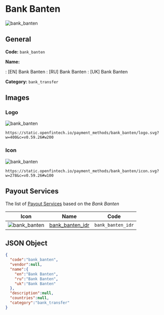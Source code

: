 
# Bank Banten 
![bank_banten](https://static.openfintech.io/payment_methods/bank_banten/logo.svg?w=400&c=v0.59.26#w200)  

## General 
**Code:** `bank_banten` 
 
**Name:** 
 
:	[EN] Bank Banten 
:	[RU] Bank Banten 
:	[UK] Bank Banten 
 
**Category:** `bank_transfer` 
 

## Images 

### Logo 
![bank_banten](https://static.openfintech.io/payment_methods/bank_banten/logo.svg?w=400&c=v0.59.26#w200)  

```
https://static.openfintech.io/payment_methods/bank_banten/logo.svg?w=400&c=v0.59.26#w200
```  

### Icon 
![bank_banten](https://static.openfintech.io/payment_methods/bank_banten/icon.svg?w=278&c=v0.59.26#w100)  

```
https://static.openfintech.io/payment_methods/bank_banten/icon.svg?w=278&c=v0.59.26#w100
```  

## Payout Services 
 
The list of [Payout Services](/payout-services/) based on the _Bank Banten_ 

|Icon|Name|Code| 
|:---:|:---:|:---:| 
|![bank_banten](https://static.openfintech.io/payout_methods/bank_banten/icon.svg?w=278&c=v0.59.26#w40) |[bank_banten_idr](/payout-services/bank_banten_idr/)|`bank_banten_idr`| 
 

## JSON Object 

```json
{
  "code":"bank_banten",
  "vendor":null,
  "name":{
    "en":"Bank Banten",
    "ru":"Bank Banten",
    "uk":"Bank Banten"
  },
  "description":null,
  "countries":null,
  "category":"bank_transfer"
}
```  
